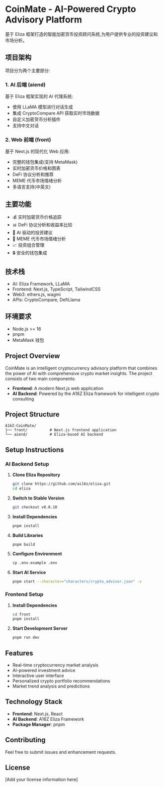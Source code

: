 # CoinMate - AI-Powered Crypto Advisory Platform

基于 Eliza 框架打造的智能加密货币投资顾问系统,为用户提供专业的投资建议和市场分析。

## 项目架构

项目分为两个主要部分:

### 1. AI 后端 (aiend)

基于 Eliza 框架实现的 AI 代理系统:

- 使用 LLaMA 模型进行对话生成
- 集成 CryptoCompare API 获取实时市场数据
- 自定义加密货币分析插件
- 支持中文对话



### 2. Web 前端 (front)

基于 Next.js 的现代化 Web 应用:

- 完整的钱包集成(支持 MetaMask)
- 实时加密货币价格和图表
- DeFi 协议分析和推荐
- MEME 代币市场情绪分析
- 多语言支持(中英文)




## 主要功能

- 💰 实时加密货币价格追踪
- 📊 DeFi 协议分析和收益率比较
- 🤖 AI 驱动的投资建议
- 🎯 MEME 代币市场情绪分析
- 📈 投资组合管理
- 🔒 安全的钱包集成

## 技术栈

- AI: Eliza Framework, LLaMA
- Frontend: Next.js, TypeScript, TailwindCSS
- Web3: ethers.js, wagmi
- APIs: CryptoCompare, DefiLlama

## 环境要求

- Node.js >= 16
- pnpm
- MetaMask 钱包



## Project Overview

CoinMate is an intelligent cryptocurrency advisory platform that combines the power of AI with comprehensive crypto market insights. The project consists of two main components:

- **Frontend**: A modern Next.js web application
- **AI Backend**: Powered by the A16Z Eliza framework for intelligent crypto consulting

## Project Structure

```
A16Z-CoinMate/
├── front/          # Next.js frontend application
└── aiend/          # Eliza-based AI backend
```

## Setup Instructions

### AI Backend Setup

1. **Clone Eliza Repository**
   ```bash
   git clone https://github.com/ai16z/eliza.git
   cd eliza
   ```

2. **Switch to Stable Version**
   ```bash
   git checkout v0.0.10
   ```

3. **Install Dependencies**
   ```bash
   pnpm install
   ```

4. **Build Libraries**
   ```bash
   pnpm build
   ```

5. **Configure Environment**
   ```bash
   cp .env.example .env
   ```

6. **Start AI Service**
   ```bash
   pnpm start --character="characters/crypto_advisor.json" -v
   ```

### Frontend Setup

1. **Install Dependencies**
   ```bash
   cd front
   pnpm install
   ```

2. **Start Development Server**
   ```bash
   pnpm run dev
   ```

## Features

- Real-time cryptocurrency market analysis
- AI-powered investment advice
- Interactive user interface
- Personalized crypto portfolio recommendations
- Market trend analysis and predictions

## Technology Stack

- **Frontend**: Next.js, React
- **AI Backend**: A16Z Eliza Framework
- **Package Manager**: pnpm

## Contributing

Feel free to submit issues and enhancement requests.

## License

[Add your license information here]
